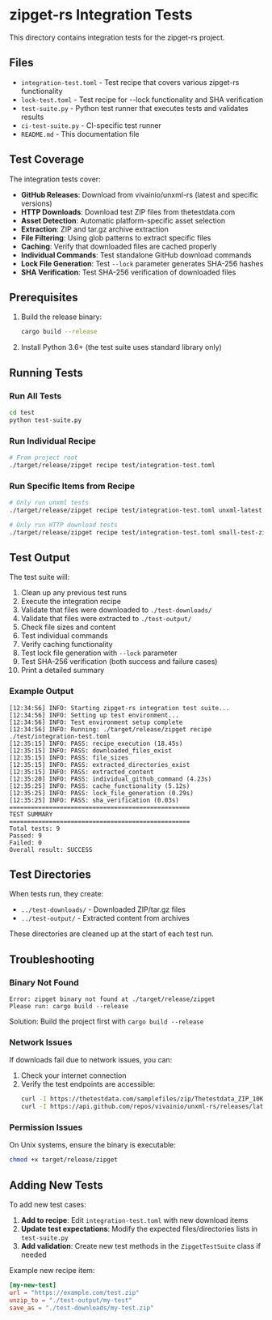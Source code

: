 # zipget-rs Integration Tests

This directory contains integration tests for the zipget-rs project.

## Files

- `integration-test.toml` - Test recipe that covers various zipget-rs functionality
- `lock-test.toml` - Test recipe for --lock functionality and SHA verification
- `test-suite.py` - Python test runner that executes tests and validates results
- `ci-test-suite.py` - CI-specific test runner
- `README.md` - This documentation file

## Test Coverage

The integration tests cover:

- **GitHub Releases**: Download from vivainio/unxml-rs (latest and specific versions)
- **HTTP Downloads**: Download test ZIP files from thetestdata.com
- **Asset Detection**: Automatic platform-specific asset selection
- **Extraction**: ZIP and tar.gz archive extraction
- **File Filtering**: Using glob patterns to extract specific files
- **Caching**: Verify that downloaded files are cached properly
- **Individual Commands**: Test standalone GitHub download commands
- **Lock File Generation**: Test `--lock` parameter generates SHA-256 hashes
- **SHA Verification**: Test SHA-256 verification of downloaded files

## Prerequisites

1. Build the release binary:
   ```bash
   cargo build --release
   ```

2. Install Python 3.6+ (the test suite uses standard library only)

## Running Tests

### Run All Tests
```bash
cd test
python test-suite.py
```

### Run Individual Recipe
```bash
# From project root
./target/release/zipget recipe test/integration-test.toml
```

### Run Specific Items from Recipe
```bash
# Only run unxml tests
./target/release/zipget recipe test/integration-test.toml unxml-latest unxml-specific-version

# Only run HTTP download tests
./target/release/zipget recipe test/integration-test.toml small-test-zip medium-test-zip
```

## Test Output

The test suite will:
1. Clean up any previous test runs
2. Execute the integration recipe
3. Validate that files were downloaded to `./test-downloads/`
4. Validate that files were extracted to `./test-output/`
5. Check file sizes and content
6. Test individual commands
7. Verify caching functionality
8. Test lock file generation with `--lock` parameter
9. Test SHA-256 verification (both success and failure cases)
10. Print a detailed summary

### Example Output
```
[12:34:56] INFO: Starting zipget-rs integration test suite...
[12:34:56] INFO: Setting up test environment...
[12:34:56] INFO: Test environment setup complete
[12:34:56] INFO: Running: ./target/release/zipget recipe ./test/integration-test.toml
[12:35:15] INFO: PASS: recipe_execution (18.45s)
[12:35:15] INFO: PASS: downloaded_files_exist
[12:35:15] INFO: PASS: file_sizes
[12:35:15] INFO: PASS: extracted_directories_exist
[12:35:15] INFO: PASS: extracted_content
[12:35:20] INFO: PASS: individual_github_command (4.23s)
[12:35:25] INFO: PASS: cache_functionality (5.12s)
[12:35:25] INFO: PASS: lock_file_generation (0.29s)
[12:35:25] INFO: PASS: sha_verification (0.03s)
==================================================
TEST SUMMARY
==================================================
Total tests: 9
Passed: 9
Failed: 0
Overall result: SUCCESS
```

## Test Directories

When tests run, they create:
- `../test-downloads/` - Downloaded ZIP/tar.gz files
- `../test-output/` - Extracted content from archives

These directories are cleaned up at the start of each test run.

## Troubleshooting

### Binary Not Found
```
Error: zipget binary not found at ./target/release/zipget
Please run: cargo build --release
```
Solution: Build the project first with `cargo build --release`

### Network Issues
If downloads fail due to network issues, you can:
1. Check your internet connection
2. Verify the test endpoints are accessible:
   ```bash
   curl -I https://thetestdata.com/samplefiles/zip/Thetestdata_ZIP_10KB.zip
   curl -I https://api.github.com/repos/vivainio/unxml-rs/releases/latest
   ```

### Permission Issues
On Unix systems, ensure the binary is executable:
```bash
chmod +x target/release/zipget
```

## Adding New Tests

To add new test cases:

1. **Add to recipe**: Edit `integration-test.toml` with new download items
2. **Update test expectations**: Modify the expected files/directories lists in `test-suite.py`
3. **Add validation**: Create new test methods in the `ZipgetTestSuite` class if needed

Example new recipe item:
```toml
[my-new-test]
url = "https://example.com/test.zip"
unzip_to = "./test-output/my-test"
save_as = "./test-downloads/my-test.zip"
``` 